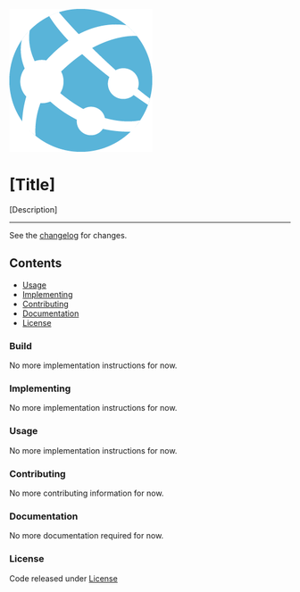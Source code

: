 ![logo](.editoricon.png)

# [Title]

[Description]

---------------------------------------

See
the [changelog](CHANGELOG.md)
for
changes.

## Contents

* [Usage](#usage)
* [Implementing](#implementing)
* [Contributing](#contributing)
* [Documentation](#documentation)
* [License](#license)

### Build

No
more
implementation
instructions
for
now.

### Implementing

No
more
implementation
instructions
for
now.

### Usage

No
more
implementation
instructions
for
now.

### Contributing

No
more
contributing
information
for
now.

### Documentation

No
more
documentation
required
for
now.

### License

Code
released
under [License](LICENSE)
